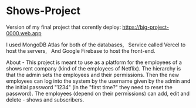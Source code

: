 # Shows-Project 

 Version of my final project that corently deploy: https://big-project-0000.web.app

I used MongoDB Atlas for both of the databases, &nbsp;  Service called Vercel to host the servers, &nbsp; And Google Firebase to host the front-end.

About - This project is meant to use as a platform for the employees of a shows rent company (kind of the employees of Netflix).
The hierarchy is that the admin sets the employees and their permissions.
Then the new employees can log into the system by the username given by the admin and the initial password "1234" (in the "first time?" they need to reset the password). 
The employees (depend on their permissions) can add, edit and delete - shows and subscribers.
